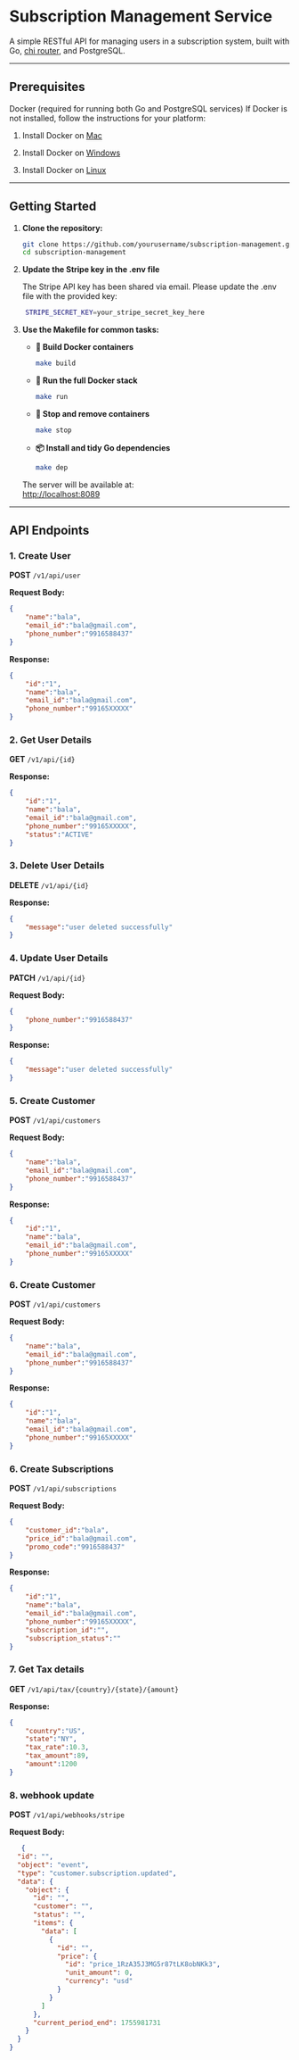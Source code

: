 # Subscription Management Service

A simple RESTful API for managing users in a subscription system, built with Go, [chi router](https://github.com/go-chi/chi), and PostgreSQL.

---

## Prerequisites

Docker (required for running both Go and PostgreSQL services)
If Docker is not installed, follow the instructions for your platform:

1. Install Docker on [Mac](https://docs.docker.com/docker-for-mac/install/)

2. Install Docker on [Windows](https://docs.docker.com/docker-for-windows/install/)

3. Install Docker on [Linux](https://docs.docker.com/engine/install/)

---

## Getting Started

1. **Clone the repository:**

   ```sh
   git clone https://github.com/yourusername/subscription-management.git
   cd subscription-management
   ```
2. **Update the Stripe key in the .env file**

    The Stripe API key has been shared via email. Please update the .env file with the provided key:

  ```sh
      STRIPE_SECRET_KEY=your_stripe_secret_key_here 

   ```

3. **Use the Makefile for common tasks:**

   - **🔧 Build Docker containers**
     ```sh
     make build
     ```
   - **🚀 Run the full Docker stack**
     ```sh
     make run
     ```
   - **🧹 Stop and remove containers**
     ```sh
     make stop
     ```
   - **📦 Install and tidy Go dependencies**
     ```sh
     make dep
     ```

   The server will be available at:  
   [http://localhost:8089](http://localhost:8089)

---

## API Endpoints

### 1. Create User 

**POST** `/v1/api/user`

**Request Body:**

```json
{
    "name":"bala",
    "email_id":"bala@gmail.com",
    "phone_number":"9916588437"
}
```

**Response:**

```json
{
    "id":"1",
    "name":"bala",
    "email_id":"bala@gmail.com",
    "phone_number":"99165XXXXX"
}
```

### 2. Get User Details

**GET** `/v1/api/{id}`

**Response:**

```json
{
    "id":"1",
    "name":"bala",
    "email_id":"bala@gmail.com",
    "phone_number":"99165XXXXX",
    "status":"ACTIVE"
}
```

### 3. Delete User Details

**DELETE** `/v1/api/{id}`

**Response:**

```json
{
    "message":"user deleted successfully"
}
```

### 4. Update User Details

**PATCH** `/v1/api/{id}`


**Request Body:**

```json
{
    "phone_number":"9916588437"
}
```

**Response:**

```json
{
    "message":"user deleted successfully"
}
```

### 5. Create Customer

**POST** `/v1/api/customers`

**Request Body:**

```json
{
    "name":"bala",
    "email_id":"bala@gmail.com",
    "phone_number":"9916588437"
}
```

**Response:**

```json
{
    "id":"1",
    "name":"bala",
    "email_id":"bala@gmail.com",
    "phone_number":"99165XXXXX"
}
```

### 6. Create Customer

**POST** `/v1/api/customers`

**Request Body:**

```json
{
    "name":"bala",
    "email_id":"bala@gmail.com",
    "phone_number":"9916588437"
}
```

**Response:**

```json
{
    "id":"1",
    "name":"bala",
    "email_id":"bala@gmail.com",
    "phone_number":"99165XXXXX"
}
```

### 6. Create Subscriptions

**POST** `/v1/api/subscriptions`

**Request Body:**

```json
{
    "customer_id":"bala",
    "price_id":"bala@gmail.com",
    "promo_code":"9916588437"
}
```

**Response:**

```json
{
    "id":"1",
    "name":"bala",
    "email_id":"bala@gmail.com",
    "phone_number":"99165XXXXX",
    "subscription_id":"",
    "subscription_status":""
}
```

### 7. Get Tax details

**GET** `/v1/api/tax/{country}/{state}/{amount}`

**Response:**

```json
{
    "country":"US",
    "state":"NY",
    "tax_rate":10.3,
    "tax_amount":89,
    "amount":1200
}
```

### 8. webhook update

**POST** `/v1/api/webhooks/stripe`

**Request Body:**

```json
   {
  "id": "",
  "object": "event",
  "type": "customer.subscription.updated",
  "data": {
    "object": {
      "id": "",
      "customer": "",
      "status": "",
      "items": {
        "data": [
          {
            "id": "",
            "price": {
              "id": "price_1RzA35J3MG5r87tLK8obNKk3",
              "unit_amount": 0,
              "currency": "usd"
            }
          }
        ]
      },
      "current_period_end": 1755981731
    }
  }
}

```